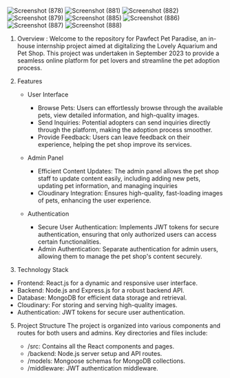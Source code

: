 

![Screenshot (878)](https://github.com/Trapti121/PawfectPetParadise/assets/102005515/ed964225-064b-48b8-b317-0e0d3ee093ee)
![Screenshot (881)](https://github.com/Trapti121/PawfectPetParadise/assets/102005515/201ba1a0-567b-475f-8bc8-2a35102a6155)
![Screenshot (882)](https://github.com/Trapti121/PawfectPetParadise/assets/102005515/db8e1026-d2b2-427d-8fd7-b70a5b7c70db)
![Screenshot (879)](https://github.com/Trapti121/PawfectPetParadise/assets/102005515/3b5bb5cc-2ce7-422a-9d87-c85dd766180d)
![Screenshot (885)](https://github.com/Trapti121/PawfectPetParadise/assets/102005515/f6f19a63-57aa-4f59-9a5c-130dee05f111)
![Screenshot (886)](https://github.com/Trapti121/PawfectPetParadise/assets/102005515/6cd0c29a-7bd5-4d83-84af-7c6c11f05159)
![Screenshot (887)](https://github.com/Trapti121/PawfectPetParadise/assets/102005515/da4caf61-de88-4acb-b2b0-bec5024e2ba2)
![Screenshot (888)](https://github.com/Trapti121/PawfectPetParadise/assets/102005515/8e19dc6b-50a8-46af-8d71-1531ad3440ed)

1) Overview :
Welcome to the repository for Pawfect Pet Paradise, an in-house internship project aimed at digitalizing the Lovely Aquarium and Pet Shop. This project was undertaken in September 2023 to provide a seamless online platform for pet lovers and streamline the pet adoption process.

2) Features
   - User Interface
       - Browse Pets: Users can effortlessly browse through the available pets, view detailed information, and high-quality images.
       - Send Inquiries: Potential adopters can send inquiries directly through the platform, making the adoption process smoother.
       - Provide Feedback: Users can leave feedback on their experience, helping the pet shop improve its services.
     
   - Admin Panel
     - Efficient Content Updates: The admin panel allows the pet shop staff to update content easily, including adding new pets, updating pet information, and managing inquiries
     - Cloudinary Integration: Ensures high-quality, fast-loading images of pets, enhancing the user experience.
     
   - Authentication
     - Secure User Authentication: Implements JWT tokens for secure authentication, ensuring that only authorized users can access certain functionalities.
     - Admin Authentication: Separate authentication for admin users, allowing them to manage the pet shop's content securely.

    
3) Technology Stack
 - Frontend: React.js for a dynamic and responsive user interface.
 - Backend: Node.js and Express.js for a robust backend API.
 - Database: MongoDB for efficient data storage and retrieval.
 - Cloudinary: For storing and serving high-quality images.
 - Authentication: JWT tokens for secure user authentication.
   
5) Project Structure
    The project is organized into various components and routes for both users and admins. Key directories and files include:

    - /src: Contains all the React components and pages.
    - /backend: Node.js server setup and API routes.
    - /models: Mongoose schemas for MongoDB collections.
    - /middleware: JWT authentication middleware.
